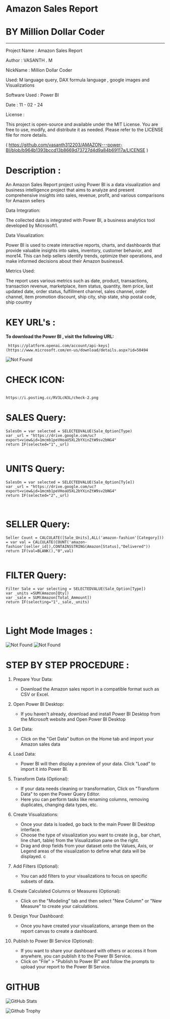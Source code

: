 # Amazon Sales Report

 # BY Million Dollar Coder 
 ************************************************************************

Project Name :  Amazon Sales Report

Author :  VASANTH . M 

NickName : Million Dollar Coder

 Used: M language query, DAX formula language , google images  and  Visualizations 

Software Used : Power BI 

Date : 11 - 02 - 24



License : 

This project is open-source and available under the MIT License. You are free to use, modify, and distribute it as needed.
Please refer to the LICENSE file for more details. 

( https://github.com/vasanth312203/AMAZON---power-BI/blob/b964b1393bccd13b8669d73727d4d9a84b69117a/LICENSE )


# Description :

An Amazon Sales Report project using Power BI is a data visualization and business intelligence project that aims to analyze and present comprehensive insights into sales, revenue, profit, and various comparisons for Amazon sellers

Data Integration: 

The collected data is integrated with Power BI, a business analytics tool developed by Microsoft1.

Data Visualization:

Power BI is used to create interactive reports, charts, and dashboards that provide valuable insights into sales, inventory, customer behavior, and more14. This can help sellers identify trends, optimize their operations, and make informed decisions about their Amazon business4.

Metrics Used:

The report uses various metrics such as date, product, transactions, transaction revenue, marketplace, item status, quantity, item price, last updated date, order status, fulfillment channel, sales channel, order channel, item promotion discount, ship city, ship state, ship postal code, ship country


#  KEY URL's :
**To download the Power BI , visit the following URL:**
```
 https://platform.openai.com/account/api-keys](https://www.microsoft.com/en-us/download/details.aspx?id=58494

```
<img src="image3.jpg" alt="Not Found ">


 # CHECK ICON:

```

https://i.postimg.cc/RV3LcN3L/check-2.png

```
 # SALES Query:

```
SalesOn = var selected = SELECTEDVALUE(Sale_Option[Type)
var _url = "https://drive.google.com/uc?export=view&id=1mcmb1peVHoaU5XL2bYXinZtW9sv2bNG4"
return IF(selected="1",_url)


```
 # UNITS Query:

```
SalesOn = var selected = SELECTEDVALUE(Sale_Option[Ty[e])
var _url = "https://drive.google.com/uc?export=view&id=1mcmb1peVHoaU5XL2bYXinZtW9sv2bNG4"
return IF(selected="2",_url)



```
 # SELLER Query:

```
Seller Count = CALCULATE([Sale_Units],ALL('amazon-fashion'[Category]))
= var val = CALCULATE(COUNT('amazon-fashion'[seller_id]),CONTAINSSTRING(Amazon[Status],"Delivered"))
return IF(val=BLANK(),"0",val)


```


 # FILTER Query:

```
Filter Sale = var selecting = SELECTEDVALUE(Sale_Option[Type])
var _units =SUM(Amazon[Qty])
var _sale = SUM(Amazon[Total_Ammount])
return IF(selecting="1",_sale,_units)



```




# Light Mode Images :

<img src="image1.jpg" alt="Not Found ">


<img src="image2.jpg" alt="Not Found ">



# STEP BY STEP  PROCEDURE :

1. Prepare Your Data:

   - Download the Amazon sales report in a compatible format such as CSV or Excel.

2. Open Power BI Desktop:

   - If you haven't already, download and install Power BI Desktop from the Microsoft website and  Open Power BI Desktop

3. Get Data:

   - Click on the "Get Data" button on the Home tab and  import your Amazon sales data

4. Load Data:

   - Power BI will then display a preview of your data. Click "Load" to import it into Power BI.

5. Transform Data (Optional):

   - If your data needs cleaning or transformation, Click on "Transform Data" to open the Power Query Editor.
   - Here you can perform tasks like renaming columns, removing duplicates, changing data types, etc.

6. Create Visualizations:

   - Once your data is loaded, go back to the main Power BI Desktop interface.
   - Choose the type of visualization you want to create (e.g., bar chart, line chart, table) from the Visualization pane on the right.
   - Drag and drop fields from your dataset onto the Values, Axis, or Legend areas of the visualization to define what data will be displayed.
c
7. Add Filters (Optional):

   - You can add filters to your visualizations to focus on specific subsets of data.

8. Create Calculated Columns or Measures (Optional):

   - Click on the "Modeling" tab and then select "New Column" or "New Measure" to create your calculations.

9. Design Your Dashboard:

   - Once you have created your visualizations, arrange them on the report canvas to create a dashboard.

10. Publish to Power BI Service (Optional):

    - If you want to share your dashboard with others or access it from anywhere, you can publish it to the Power BI Service.
    - Click on "File" > "Publish to Power BI" and follow the prompts to upload your report to the Power BI Service.



# GITHUB 

![GitHub Stats](https://github-readme-stats.vercel.app/api?username=vasanth312203&show_icons=true&theme=radical)

![Github Trophy](https://github-profile-trophy.vercel.app/?username=vasanth312203&theme=discord)
